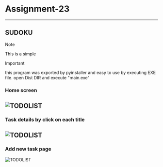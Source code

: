 # Assignment-23
---
## SUDOKU
> [!NOTE]
This is a simple 

> [!IMPORTANT]  
this program was exported by pyinstaller and easy to use by executing EXE file. open Dist DIR and execute "main.exe"

### Home screen
![TODOLIST](./1.jpg)
---
### Task details by click on each title
![TODOLIST](./2.jpg)
---
### Add new task page
![TODOLIST](./3.jpg)
